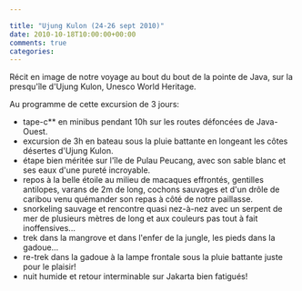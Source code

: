 ```yaml
---

title: "Ujung Kulon (24-26 sept 2010)"
date: 2010-10-18T10:00:00+00:00
comments: true
categories: 
---
```


Récit en image de notre voyage au bout du bout de la pointe de Java, sur la presqu'île d'Ujung Kulon, Unesco World Heritage.

Au programme de cette excursion de 3 jours:
-   tape-c\*\* en minibus pendant 10h sur les routes défoncées de
    Java-Ouest.
-   excursion de 3h en bateau sous la pluie battante en longeant les
    côtes désertes d'Ujung Kulon.
-   étape bien méritée sur l'île de Pulau Peucang, avec son sable blanc
    et ses eaux d'une pureté incroyable.
-   repos à la belle étoile au milieu de macaques effrontés, gentilles
    antilopes, varans de 2m de long, cochons sauvages et d'un drôle de
    caribou venu quémander son repas à côté de notre paillasse.
-   snorkeling sauvage et rencontre quasi nez-à-nez avec un serpent de
    mer de plusieurs mètres de long et aux couleurs pas tout à fait
    inoffensives...
-   trek dans la mangrove et dans l'enfer de la jungle, les pieds dans
    la gadoue...
-   re-trek dans la gadoue à la lampe frontale sous la pluie battante
    juste pour le plaisir!
-   nuit humide et retour interminable sur Jakarta bien fatigués!

